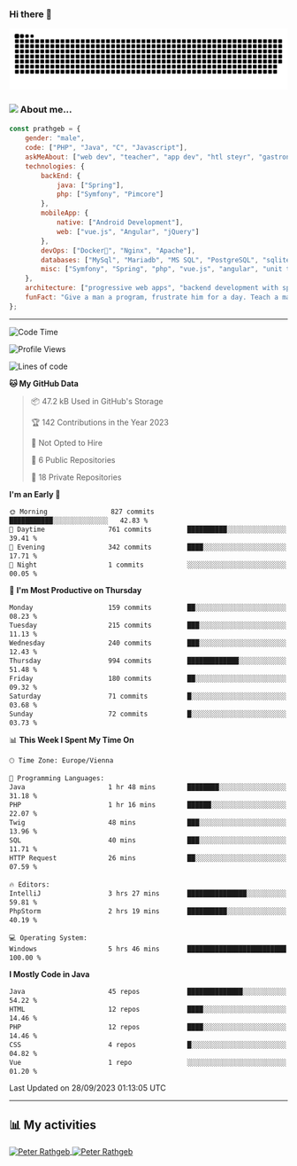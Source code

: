 ### Hi there 👋

<div align="center">
  <img  src="https://github.com/1999AZZAR/1999AZZAR/blob/main/resources/img/grid-snake.svg"
       alt="snake" />
</div>

### <img src="https://media.giphy.com/media/VgCDAzcKvsR6OM0uWg/giphy.gif" width="50"> About me...  

```javascript
const prathgeb = {
    gender: "male",
    code: ["PHP", "Java", "C", "Javascript"],
    askMeAbout: ["web dev", "teacher", "app dev", "htl steyr", "gastronaut"],
    technologies: {
        backEnd: {
            java: ["Spring"],
            php: ["Symfony", "Pimcore"]
        },
        mobileApp: {
            native: ["Android Development"],
            web: ["vue.js", "Angular", "jQuery"]
        },
        devOps: ["Docker🐳", "Nginx", "Apache"],
        databases: ["MySql", "Mariadb", "MS SQL", "PostgreSQL", "sqlite"],
        misc: ["Symfony", "Spring", "php", "vue.js", "angular", "unit testing", "ci/cd using github actions"]
    },
    architecture: ["progressive web apps", "backend development with spring", "backend development with symfony"],
    funFact: "Give a man a program, frustrate him for a day. Teach a man to program, frustrate him for a lifetime."
};
```

---
<!--START_SECTION:waka-->
![Code Time](http://img.shields.io/badge/Code%20Time-341%20hrs%2017%20mins-blue)

![Profile Views](http://img.shields.io/badge/Profile%20Views-0-blue)

![Lines of code](https://img.shields.io/badge/From%20Hello%20World%20I%27ve%20Written-2.5%20million%20lines%20of%20code-blue)

**🐱 My GitHub Data** 

> 📦 47.2 kB Used in GitHub's Storage 
 > 
> 🏆 142 Contributions in the Year 2023
 > 
> 🚫 Not Opted to Hire
 > 
> 📜 6 Public Repositories 
 > 
> 🔑 18 Private Repositories 
 > 
**I'm an Early 🐤** 

```text
🌞 Morning                827 commits         ███████████░░░░░░░░░░░░░░   42.83 % 
🌆 Daytime                761 commits         ██████████░░░░░░░░░░░░░░░   39.41 % 
🌃 Evening                342 commits         ████░░░░░░░░░░░░░░░░░░░░░   17.71 % 
🌙 Night                  1 commits           ░░░░░░░░░░░░░░░░░░░░░░░░░   00.05 % 
```
📅 **I'm Most Productive on Thursday** 

```text
Monday                   159 commits         ██░░░░░░░░░░░░░░░░░░░░░░░   08.23 % 
Tuesday                  215 commits         ███░░░░░░░░░░░░░░░░░░░░░░   11.13 % 
Wednesday                240 commits         ███░░░░░░░░░░░░░░░░░░░░░░   12.43 % 
Thursday                 994 commits         █████████████░░░░░░░░░░░░   51.48 % 
Friday                   180 commits         ██░░░░░░░░░░░░░░░░░░░░░░░   09.32 % 
Saturday                 71 commits          █░░░░░░░░░░░░░░░░░░░░░░░░   03.68 % 
Sunday                   72 commits          █░░░░░░░░░░░░░░░░░░░░░░░░   03.73 % 
```


📊 **This Week I Spent My Time On** 

```text
🕑︎ Time Zone: Europe/Vienna

💬 Programming Languages: 
Java                     1 hr 48 mins        ████████░░░░░░░░░░░░░░░░░   31.18 % 
PHP                      1 hr 16 mins        ██████░░░░░░░░░░░░░░░░░░░   22.07 % 
Twig                     48 mins             ███░░░░░░░░░░░░░░░░░░░░░░   13.96 % 
SQL                      40 mins             ███░░░░░░░░░░░░░░░░░░░░░░   11.71 % 
HTTP Request             26 mins             ██░░░░░░░░░░░░░░░░░░░░░░░   07.59 % 

🔥 Editors: 
IntelliJ                 3 hrs 27 mins       ███████████████░░░░░░░░░░   59.81 % 
PhpStorm                 2 hrs 19 mins       ██████████░░░░░░░░░░░░░░░   40.19 % 

💻 Operating System: 
Windows                  5 hrs 46 mins       █████████████████████████   100.00 % 
```

**I Mostly Code in Java** 

```text
Java                     45 repos            ██████████████░░░░░░░░░░░   54.22 % 
HTML                     12 repos            ████░░░░░░░░░░░░░░░░░░░░░   14.46 % 
PHP                      12 repos            ████░░░░░░░░░░░░░░░░░░░░░   14.46 % 
CSS                      4 repos             █░░░░░░░░░░░░░░░░░░░░░░░░   04.82 % 
Vue                      1 repo              ░░░░░░░░░░░░░░░░░░░░░░░░░   01.20 % 
```




 Last Updated on 28/09/2023 01:13:05 UTC
<!--END_SECTION:waka-->

---
  ## 📊 My activities
  <a href="https://github.com/prathgeb">
    <img width=450 height=170 align="center" alt="Peter Rathgeb" src="https://github-readme-stats.vercel.app/api?username=prathgeb&include_all_commits=true&count_private=true&theme=midnight-purple&show_icons=true&bg_color=0D1117&hide_border=true" />
  </a>
  <a href="https://github.com/prathgeb">
    <img align="center" alt="Peter Rathgeb" src="https://github-readme-stats.vercel.app/api/top-langs/?username=prathgeb&include_all_commits=true&count_private=true&theme=midnight-purple&show_icons=true&layout=compact&bg_color=0D1117&hide_border=true" />
  </a>
